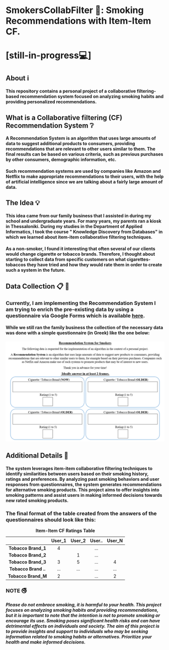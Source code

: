 # SmokersCollabFilter 🚬: Smoking Recommendations with Item-Item CF.
# [still-in-progress💻]

## **About** ℹ️

#### This repository contains a personal project of a collaborative filtering-based recommendation system focused on analyzing smoking habits and providing personalized recommendations.

## **What is a Collaborative filtering (CF) Recommendation System** ❔

#### A Recommendation System is an algorithm that uses large amounts of data to suggest additional products to consumers, providing recommendations that are relevant to other users similar to them. The final results can be based on various criteria, such as previous purchases by other consumers, demographic information, etc.

#### Such recommendation systems are used by companies like Amazon and Netflix to make appropriate recommendations to their users, with the help of artificial intelligence since we are talking about a fairly large amount of data.

## **The Idea** 💡

#### This idea came from our family business that I assisted in during my school and undergraduate years. For many years, my parents ran a kiosk in Thessaloniki. During my studies in the Department of Applied Informatics, I took the course " Knowledge Discovery from Databases" in which we learned about item-item collaborative filtering techniques.

#### As a non-smoker, I found it interesting that often several of our clients would change cigarette or tobacco brands. Therefore, I thought about starting to collect data from specific customers on what cigarettes-tobaccos they have tried and how they would rate them in order to create such a system in the future.

## **Data Collection** 📋 📲

### Currently, I am implementing the Recommendation System I am trying to enrich the pre-existing data by using a questionnaire via Google Forms which is available [here](https://forms.gle/mxZ2vkbJ2C2VeuHB8).

#### While we still ran the family business the collection of the necessary data was done with a simple questionnaire (in Greek) like the one below:
![](https://raw.githubusercontent.com/christakakis/SmokersCollabFilter/main/docs/questionnaire_english.png)

## **Additional Details** 📌

#### The system leverages item-item collaborative filtering techniques to identify similarities between users based on their smoking history, ratings and preferences. By analyzing past smoking behaviors and user responses from questionnaires, the system generates recommendations for alternative smoking products. This project aims to offer insights into smoking patterns and assist users in making informed decisions towards new rated smoking products.

### The final format of the table created from the answers of the questionnaires should look like this: 

<table>
  <caption align="center"><b>Item-Item CF Ratings Table</b></caption>
  <thead>
    <tr>
      <th align="center"><b> </b></th>
      <th align="center"><b>User_1</b></th>
      <th align="center"><b>User_2</b></th>
      <th align="center"><b>User..</b></th>
	    <th align="center"><b>User_N</b></th>
    </tr>
  </thead>

  <tbody>
    <tr>
       <td align="center"><b>Tobacco Brand_1</b></td>
       <td align="center"">4</td>
       <td align="center"><b> </b></td>
       <td align="center"">...</td>
	     <td align="center""><b> </b></td>
    </tr>
    <tr>
       <td align="center""><b>Tobacco Brand_2</b></td>
       <td align="center""><b> </b></td>
       <td align="center"">1</td>
       <td align="center"">...</td>
	     <td align="center""><b> </b></td>
    </tr>
    <tr>
       <td align="center""><b>Tobacco Brand_3</b></td>
       <td align="center"">3</td>
       <td align="center"">5</td>
       <td align="center"">...</td>
       <td align="center"">4</td>
    </tr>
    <tr>
       <td align="center""><b>Tobacco Brand ..</b></td>
       <td align="center"">...</td>
       <td align="center"">...</td>
       <td align="center"">...</td>
       <td align="center"">...</td>
    </tr>
    <tr>
       <td align="center""><b>Tobacco Brand_M</b></td>
       <td align="center"">2</td>
       <td align="center""><b> </b></td>
       <td align="center"">...</td>
       <td align="center"">2</td>
    </tr>
  </tbody>
</table>

### **NOTE** 🚭

##### **Please do not embrace smoking, it is harmful to your health.** This project focuses on analyzing smoking habits and providing recommendations, but it is important to note that the intention is not to promote smoking or encourage its use. Smoking poses significant health risks and can have detrimental effects on individuals and society. The aim of this project is to provide insights and support to individuals who may be seeking information related to smoking habits or alternatives. Prioritize your health and make informed decisions.
